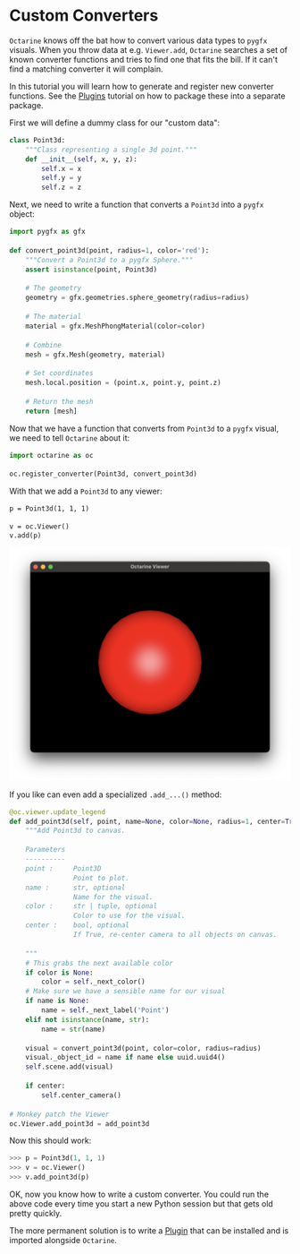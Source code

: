 # Custom Converters

`Octarine` knows off the bat how to convert various data types to `pygfx` visuals.
When you throw data at e.g. `Viewer.add`, `Octarine` searches a set of known converter
functions and tries to find one that fits the bill. If it can't find a matching
converter it will complain.

In this tutorial you will learn how to generate and register new converter functions.
See the [Plugins](plugins.md) tutorial on how to package these into a separate
package.

First we will define a dummy class for our "custom data":

```python
class Point3d:
    """Class representing a single 3d point."""
    def __init__(self, x, y, z):
        self.x = x
        self.y = y
        self.z = z
```

Next, we need to write a function that converts a `Point3d` into
a `pygfx` object:

```python
import pygfx as gfx

def convert_point3d(point, radius=1, color='red'):
    """Convert a Point3d to a pygfx Sphere."""
    assert isinstance(point, Point3d)

    # The geometry
    geometry = gfx.geometries.sphere_geometry(radius=radius)

    # The material
    material = gfx.MeshPhongMaterial(color=color)

    # Combine
    mesh = gfx.Mesh(geometry, material)

    # Set coordinates
    mesh.local.position = (point.x, point.y, point.z)

    # Return the mesh
    return [mesh]
```

Now that we have a function that converts from `Point3d` to a `pygfx`
visual, we need to tell `Octarine` about it:

```python
import octarine as oc

oc.register_converter(Point3d, convert_point3d)
```

With that we add a `Point3d` to any viewer:

```
p = Point3d(1, 1, 1)

v = oc.Viewer()
v.add(p)
```

![sphere example](../_static/sphere_example.png)


If you like can even add a specialized `.add_...()` method:

```python
@oc.viewer.update_legend
def add_point3d(self, point, name=None, color=None, radius=1, center=True):
    """Add Point3d to canvas.

    Parameters
    ----------
    point :     Point3D
                Point to plot.
    name :      str, optional
                Name for the visual.
    color :     str | tuple, optional
                Color to use for the visual.
    center :    bool, optional
                If True, re-center camera to all objects on canvas.

    """
    # This grabs the next available color
    if color is None:
        color = self._next_color()
    # Make sure we have a sensible name for our visual
    if name is None:
        name = self._next_label('Point')
    elif not isinstance(name, str):
        name = str(name)

    visual = convert_point3d(point, color=color, radius=radius)
    visual._object_id = name if name else uuid.uuid4()
    self.scene.add(visual)

    if center:
        self.center_camera()

# Monkey patch the Viewer
oc.Viewer.add_point3d = add_point3d
```

Now this should work:

```python
>>> p = Point3d(1, 1, 1)
>>> v = oc.Viewer()
>>> v.add_point3d(p)
```

OK, now you know how to write a custom converter. You could run the
above code every time you start a new Python session but that gets
old pretty quickly.

The more permanent solution is to write a [Plugin](plugins.md) that
can be installed and is imported alongside `Octarine`.